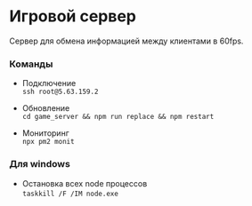 # Игровой сервер
Сервер для обмена информацией между клиентами в 60fps.  

### Команды
* Подключение  
  `ssh root@5.63.159.2`

* Обновление  
`cd game_server && npm run replace && npm restart`

* Мониторинг  
`npx pm2 monit`

### Для windows
* Остановка всех node процессов  
`taskkill /F /IM node.exe`
